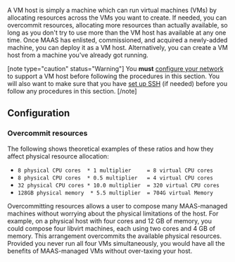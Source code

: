 A VM host is simply a machine which can run virtual machines (VMs) by allocating  resources across the VMs you want to create.  If needed, you can overcommit resources, allocating more resources than actually available, so long as you don't try to use more than the VM host has available at any one time. Once MAAS has enlisted, commissioned, and acquired a newly-added machine, you can deploy it as a VM host.  Alternatively, you can create a VM host from a machine you've already got running.

[note type="caution" status="Warning"]
You **must** [configure your network](/t/vm-host-networking/1526) to support a VM host before following the procedures in this section.  You will also want to make sure that you have [set up SSH](/t/vm-host-networking/1526#heading--set-up-ssh) (if needed) before you follow any procedures in this section. 
[/note]

<!-- vanilla
* [How do I configure networking for VM hosts?](/t/vm-host-networking/1526)
* [How do I set up SSH when manually adding a VM host?](/t/vm-host-networking/1526#heading--set-up-ssh)
* [How do I add a VM host with the web UI?](/t/adding-a-vm-host/1549#heading--adding-a-vm-host)
* [How do I add a VM host with the API/CLI?](/t/adding-a-vm-host/1549#heading--adding-a-vm-host-cli)
* [How do I configure a VM host after I've added it?](/t/adding-a-vm-host/1549#heading--configuration)
* [How do I overcommit resources on a VM host?](/t/adding-a-vm-host/1549#heading--overcommit-resources)
* [How do I add a VM host using MAAS versions below 2.5?](https://old-docs.maas.io/2.5/en/manage-kvm-add-host)
 vanilla -->

<!-- ui
* [How do I configure networking for VM hosts?](/t/vm-host-networking/1526)
* [How do I set up SSH when manually adding a VM host?](/t/vm-host-networking/1526#heading--set-up-ssh)
* [How do I add a VM host with the web UI?](/t/adding-a-vm-host/1549#heading--adding-a-vm-host)
* [How do I configure a VM host after I've added it?](/t/adding-a-vm-host/1549#heading--configuration)
* [How do I overcommit resources on a VM host?](/t/adding-a-vm-host/1549#heading--overcommit-resources)
* [How do I add a VM host using MAAS versions below 2.5?](https://old-docs.maas.io/2.5/en/manage-kvm-add-host)
 ui -->

<!-- cli
* [How do I configure networking for VM hosts?](/t/vm-host-networking/1526)
* [How do I set up SSH when manually adding a VM host?](/t/vm-host-networking/1526#heading--set-up-ssh)
* [How do I add a VM host with the API/CLI?](/t/adding-a-vm-host/1549#heading--adding-a-vm-host-cli)
* [How do I configure a VM host after I've added it?](/t/adding-a-vm-host/1549#heading--configuration)
* [How do I overcommit resources on a VM host?](/t/adding-a-vm-host/1549#heading--overcommit-resources)
* [How do I add a VM host using MAAS versions below 2.5?](https://old-docs.maas.io/2.5/en/manage-kvm-add-host)
 cli -->

<!-- vanilla
<h2 id="heading--adding-a-vm-host">Adding a VM host</h2>

After installing MAAS, the 'KVM' page is typically empty:

![kvm-open-screen|638x321](https://discourse.maas.io/uploads/default/original/1X/fa0cc573f34cb23ca0ac026e97ef5b618ff1fed3.jpeg) 

If you want to add a [libvirt](https://ubuntu.com/server/docs/virtualization-libvirt) or LXD VM host to a machine which is already installed, you can do so with the 'Add KVM' button:

![new-kvm-add|690x348](https://discourse.maas.io/uploads/default/optimized/1X/197ae57b89b32546cf054fff49452f9025354af8_2_690x348.jpeg) 

Here, 'Virsh address' typically looks like the following for libvirt:

    qemu+ssh://<vm host IP>/system

of like this for LXD (Beta):

    https://10.0.0.100:8443

[note]
MAAS will automatically discover and store the resources your VM host contains. Any existing machines will also appear on the 'Machines' page, and MAAS will automatically attempt to commission them.
[/note]
 vanilla -->
 
<!-- ui
<h2 id="heading--adding-a-vm-host">Adding a VM host</h2>

After installing MAAS, the 'KVM' page is typically empty:

![kvm-open-screen|638x321](https://discourse.maas.io/uploads/default/original/1X/fa0cc573f34cb23ca0ac026e97ef5b618ff1fed3.jpeg) 

If you want to add a [libvirt](https://ubuntu.com/server/docs/virtualization-libvirt) or LXD VM host to a machine which is already installed, you can do so with the 'Add KVM' button:

![new-kvm-add|690x348](https://discourse.maas.io/uploads/default/optimized/1X/197ae57b89b32546cf054fff49452f9025354af8_2_690x348.jpeg) 

Here, 'Virsh address' typically looks like the following for libvirt:

    qemu+ssh://<vm host IP>/system

of like this for LXD (Beta):

    https://10.0.0.100:8443

[note]
MAAS will automatically discover and store the resources your VM host contains. Any existing machines will also appear on the 'Machines' page, and MAAS will automatically attempt to commission them.
[/note]
 ui -->

<!-- vanilla
<h3 id="heading--adding-a-vm-host-cli">CLI</h3>

If you wish to install and configure a VM host from the command line using libvirt, use the following procedure.  Once MAAS has enlisted, commissioned, and acquired a machine, you can deploy it as a VM host:

    maas $PROFILE machine deploy <system_id> install_kvm=True
 vanilla -->
 
<!-- cli
<h3 id="heading--adding-a-vm-host-cli">CLI</h3>

If you wish to install and configure a VM host from the command line using libvirt, use the following procedure.  Once MAAS has enlisted, commissioned, and acquired a machine, you can deploy it as a VM host:

    maas $PROFILE machine deploy <system_id> install_kvm=True
 cli -->

<h2 id="heading--configuration">Configuration</h2>

<!-- vanilla
VM hosts have several configuration options. Modify these by selecting the 'Configuration' tab and clicking 'Edit'. Options include a VM host's location, password, network zone, and default resource pool.

![pod configuration](https://discourse.maas.io/uploads/default/original/1X/e6f9b3effcc9e4f44a09836cf6185449410bae7f.png)
 vanilla -->

<!-- ui
VM hosts have several configuration options. Modify these by selecting the 'Configuration' tab and clicking 'Edit'. Options include a VM host's location, password, network zone, and default resource pool.

![pod configuration](https://discourse.maas.io/uploads/default/original/1X/e6f9b3effcc9e4f44a09836cf6185449410bae7f.png)
 ui -->

<!-- cli
### ADD SUITABLE SECTION ON MODIFYING CONFIGURATION WITH THE CLI
 cli -->

<h3 id="heading--overcommit-resources">Overcommit resources</h3>

<!-- vanilla
Overcommitted resources are those allocated beyond what's available in the physical resource. Using sliders on the configuration page, you can limit whether MAAS will attempt to overcommit CPU and memory. The input fields to the right of the sliders accept floating-point values from 0 to 10, with a default value of 1.
 vanilla -->

<!-- ui
Overcommitted resources are those allocated beyond what's available in the physical resource. Using sliders on the configuration page, you can limit whether MAAS will attempt to overcommit CPU and memory. The input fields to the right of the sliders accept floating-point values from 0 to 10, with a default value of 1.
 ui -->

<!-- cli
Overcommitted resources are those allocated beyond what's available in the physical resource. Using **SOMETHING FROM THE CLI**, you can limit whether MAAS will attempt to overcommit CPU and memory. The input fields **CLI INPUT PARAMS** accept floating-point values from 0 to 10, with a default value of 1.
 cli -->

The following shows theoretical examples of these ratios and how they affect physical resource allocation:

-   `8 physical CPU cores  * 1 multiplier     = 8 virtual CPU cores`
-   `8 physical CPU cores  * 0.5 multiplier   = 4 virtual CPU cores`
-   `32 physical CPU cores * 10.0 multiplier  = 320 virtual CPU cores`
-   `128GB physical memory  * 5.5 multiplier  = 704G virtual Memory`

<!-- vanilla
![kvm-overcommit|690x269](https://discourse.maas.io/uploads/default/optimized/1X/27a8f21392af3d29a500e33f99e1f79c578cf29c_2_690x269.jpeg) 
 vanilla -->

<!-- ui
![kvm-overcommit|690x269](https://discourse.maas.io/uploads/default/optimized/1X/27a8f21392af3d29a500e33f99e1f79c578cf29c_2_690x269.jpeg) 
 ui -->

<!-- cli
### ADD SUITABLE CLI EXAMPLE OR PRINTOUT ###
 cli -->

Overcommitting resources allows a user to compose many MAAS-managed machines without worrying about the physical limitations of the host. For example, on a physical host with four cores and 12 GB of memory, you could compose four libvirt machines, each using two cores and 4 GB of memory.  This arrangement overcommits the available physical resources. Provided you never run all four VMs simultaneously, you would have all the benefits of MAAS-managed VMs without over-taxing your host.